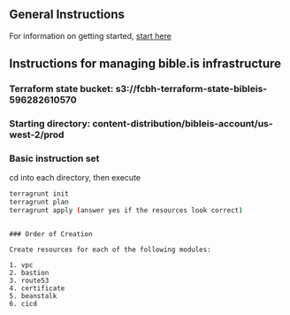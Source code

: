 ## General Instructions
For information on getting started, [start here](../../README.md)

## Instructions for managing bible.is infrastructure

### Terraform state bucket: s3://fcbh-terraform-state-bibleis-596282610570

### Starting directory: content-distribution/bibleis-account/us-west-2/prod

### Basic instruction set

cd into each directory, then execute

```bash
terragrunt init
terragrunt plan
terragrunt apply (answer yes if the resources look correct)
```

<!-- ### GitHub Access token for bibleis

The bibleis/cicd resources require permission to access the CodeCommit bibleis repository. From the faithcomesbyhearing account, generate a personal access token according to the following instructions https://docs.aws.amazon.com/codepipeline/latest/userguide/GitHub-create-personal-token-CLI.html

Name the token appropriately so it is clear where it is being used. Suggestion: AWS CodePipeline in us-east-2

Create an environment variable suitably named so Terraform will process it as an input variable

```bash
export TF_VAR_github_oauth_token=<github token> -->
```

### Order of Creation

Create resources for each of the following modules:

1. vpc
2. bastion
3. route53
4. certificate
5. beanstalk
6. cicd